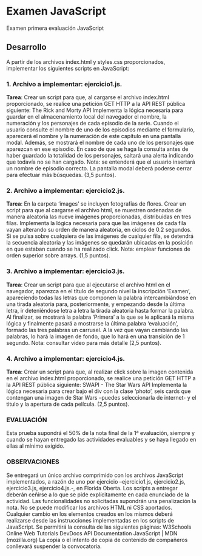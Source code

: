 # Examen JavaScript
Examen primera evaluación JavaScript

## Desarrollo
A partir de los archivos index.html y styles.css proporcionados, implementar los siguientes scripts en JavaScript:

### 1. Archivo a implementar: ejercicio1.js.
**Tarea**: Crear un script para que, al cargarse el archivo index.html proporcionado, se realice una petición GET HTTP a la API REST pública siguiente:
The Rick and Morty API
Implementa la lógica necesaria para guardar en el almacenamiento local del navegador el nombre, la numeración y los personajes de cada episodio de la serie. Cuando el usuario consulte el nombre de uno de los episodios mediante el formulario, aparecerá el nombre y la numeración de este capítulo en una pantalla modal. Además, se mostrará el nombre de cada uno de los personajes que aparezcan en ese episodio. En caso de que se haga la consulta antes de haber guardado la totalidad de los personajes, saltará una alerta indicando que todavía no se han cargado. Nota: se entenderá que el usuario insertará un nombre de episodio correcto. La pantalla modal deberá poderse cerrar para efectuar más búsquedas. (3,5 puntos).

### 2. Archivo a implementar: ejercicio2.js.
**Tarea**: En la carpeta ‘images’ se incluyen fotografías de flores. Crear un script para que al cargarse el archivo html, se muestren ordenadas de manera aleatoria las nueve imágenes proporcionadas, distribuidas en tres filas. Implementa la lógica necesaria para que las imágenes de cada fila vayan alterando su orden de manera aleatoria, en ciclos de 0.2 segundos. Si se pulsa sobre cualquiera de las imágenes de cualquier fila, se detendrá la secuencia aleatoria y las imágenes se quedarán ubicadas en la posición en que estaban cuando se ha realizado click. Nota: emplear funciones de orden superior sobre arrays. (1,5 puntos).

### 3. Archivo a implementar: ejercicio3.js.
**Tarea**: Crear un script para que al ejecutarse el archivo html en el navegador, aparezca en el título de segundo nivel la inscripción ‘Examen’, apareciendo todas las letras que componen la palabra intercambiándose en una tirada aleatoria para, posteriormente, y empezando desde la última letra, ir deteniéndose letra a letra la tirada aleatoria hasta formar la palabra. Al finalizar, se mostrará la palabra ‘Primera’ a la que se le aplicará la misma lógica y finalmente pasará a mostrarse la última palabra ‘evaluación’, formado las tres palabras un carrusel. A la vez que vayan cambiando las palabras, lo hará la imagen de fondo, que lo hará en una transición de 1 segundo. Nota: consultar video para más detalle (2,5 puntos).

### 4. Archivo a implementar: ejercicio4.js.
**Tarea**: Crear un script para que, al realizar click sobre la imagen contenida en el archivo index.html proporcionado, se realice una petición GET HTTP a la API REST pública siguiente:
SWAPI - The Star Wars API
Implementa la lógica necesaria para crear bajo el div con la clase ‘photo’, seis cards que contengan una imagen de Star Wars –puedes seleccionarla de internet- y el titulo y la apertura de cada película. (2,5 puntos).
### EVALUACIÓN
Esta prueba supondrá el 50% de la nota final de la 1ª evaluación, siempre y cuando se hayan entregado las actividades evaluables y se haya llegado en ellas al mínimo exigido.
### OBSERVACIONES
Se entregará un único archivo comprimido con los archivos JavaScript implementados, a razón de uno por ejercicio –ejercicio1.js, ejercicio2.js, ejercicio3.js, ejercicio4.js.-, en Florida Oberta. Los scripts a entregar deberán ceñirse a lo que se pide explícitamente en cada enunciado de la actividad. Las funcionalidades no solicitadas supondrán una penalización la nota. No se puede modificar los archivos HTML ni CSS aportados. Cualquier cambio en los elementos creados en los mismos deberá realizarse desde las instrucciones implementadas en los scripts de JavaScript. Se permitirá la consulta de las siguientes páginas:
W3Schools Online Web Tutorials
DevDocs API Documentation
JavaScript | MDN (mozilla.org)
La copia o el intento de copia de contenido de compañeros conllevará suspender la convocatoria.
